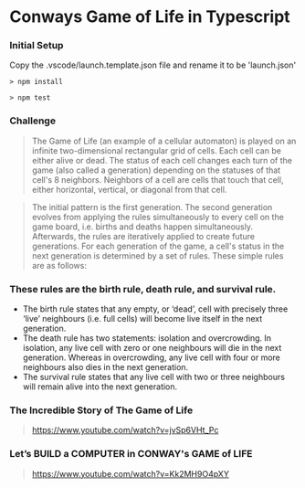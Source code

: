 # Conways Game of Life in Typescript

### Initial Setup
Copy the .vscode/launch.template.json file and rename it to be 'launch.json'
```
> npm install
```
```
> npm test
```

### Challenge

> The Game of Life (an example of a cellular automaton) is played on an infinite two-dimensional rectangular grid of cells. Each cell can be either alive or dead. The status of each cell changes each turn of the game (also called a generation) depending on the statuses of that cell's 8 neighbors. Neighbors of a cell are cells that touch that cell, either horizontal, vertical, or diagonal from that cell.

> The initial pattern is the first generation. The second generation evolves from applying the rules simultaneously to every cell on the game board, i.e. births and deaths happen simultaneously. Afterwards, the rules are iteratively applied to create future generations. For each generation of the game, a cell's status in the next generation is determined by a set of rules. These simple rules are as follows:

### These rules are the birth rule, death rule, and survival rule.

- The birth rule states that any empty, or ‘dead’, cell with precisely three ‘live’ neighbours (i.e. full cells) will become live itself in the next generation. 
- The death rule has two statements: isolation and overcrowding. In isolation,  any live cell with zero or one neighbours will die in the next generation. Whereas in overcrowding, any live cell with four or more neighbours also dies in the next generation.  
- The survival rule states that any live cell with two or three neighbours will remain alive into the next generation. 

### The Incredible Story of The Game of Life
> https://www.youtube.com/watch?v=jvSp6VHt_Pc

### Let’s BUILD a COMPUTER in CONWAY's GAME of LIFE
> https://www.youtube.com/watch?v=Kk2MH9O4pXY
